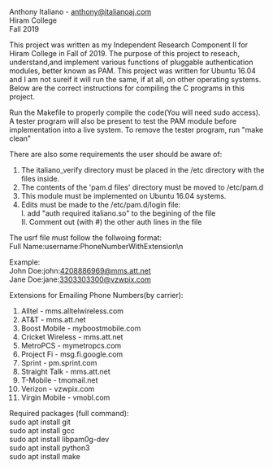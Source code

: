 Anthony Italiano - anthony@italianoaj.com  
Hiram College   
Fall 2019  

This project was written as my Independent Research Component II for Hiram College in Fall of 2019. The purpose of this project to reseach, understand,and implement various functions of pluggable authentication modules, better known as PAM. This project was written for Ubuntu 16.04 and I am not sureif it will run the same, if at all, on other operating systems. Below are the correct instructions for compiling the C programs in this project.

Run the Makefile to properly compile the code(You will need sudo access). A tester program will also be present to test the PAM module before implementation into a live system. To remove the tester program, run "make clean"

There are also some requirements the user should be aware of:   
1. The italiano_verify directory must be placed in the /etc directory with the files inside.
2. The contents of the 'pam.d files' directory must be moved to /etc/pam.d
3. This module must be implemented on Ubuntu 16.04 systems.
4. Edits must be made to the /etc/pam.d/login file:  
	I. add "auth required italiano.so" to the begining of the file   
	II. Comment out (with #) the other auth lines in the file   


The usrf file must follow the follwoing format:   
Full Name:username:PhoneNumberWithExtension\n

Example:  
John Doe:john:4208886969@mms.att.net  
Jane Doe:jane:3303303300@vzwpix.com  

Extensions for Emailing Phone Numbers(by carrier):
1. Alltel - mms.alltelwireless.com
2. AT&T - mms.att.net
3. Boost Mobile - myboostmobile.com
4. Cricket Wireless - mms.att.net
5. MetroPCS - mymetropcs.com
6. Project Fi - msg.fi.google.com
7. Sprint - pm.sprint.com
8. Straight Talk - mms.att.net
9. T-Mobile - tmomail.net
10. Verizon - vzwpix.com
11. Virgin Mobile - vmobl.com

Required packages (full command):  
sudo apt install git  
sudo apt install gcc  
sudo apt install libpam0g-dev  
sudo apt install python3  
sudo apt install make  